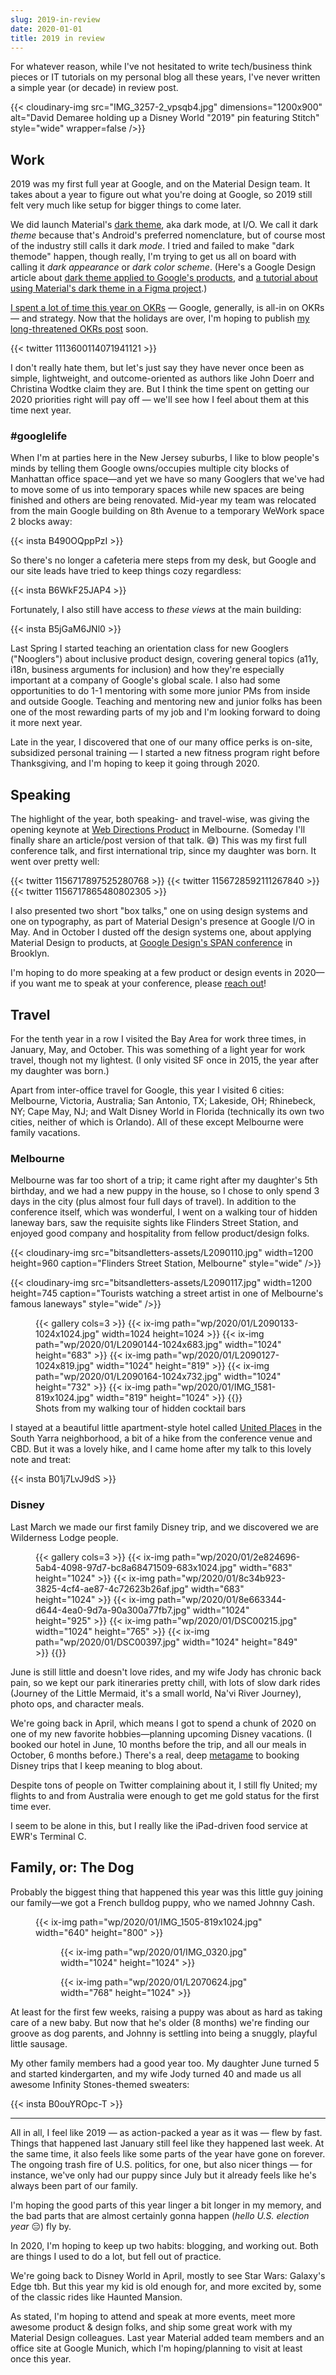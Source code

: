 ```yaml
---
slug: 2019-in-review
date: 2020-01-01
title: 2019 in review
---
```


For whatever reason, while I've not hesitated to write tech/business think pieces or IT tutorials on my personal blog all these years, I've never written a simple year (or decade) in review post.

{{< cloudinary-img src="IMG_3257-2_vpsqb4.jpg" dimensions="1200x900" alt="David Demaree holding up a Disney World &quot;2019&quot; pin featuring Stitch" style="wide" wrapper=false />}}

## Work

2019 was my first full year at Google, and on the Material Design team. It takes about a year to figure out what you're doing at Google, so 2019 still felt very much like setup for bigger things to come later.

We did launch Material's <a href="https://material.io/design/color/dark-theme.html">dark theme</a>, aka dark mode, at I/O. We call it dark <em>theme</em> because that's Android's preferred nomenclature, but of course most of the industry still calls it dark <em>mode</em>. I tried and failed to make "dark themode" happen, though really, I'm trying to get us all on board with calling it <em>dark appearance</em> or <em>dark color scheme</em>. (Here's a Google Design article about <a href="https://design.google/library/material-design-dark-theme/">dark theme applied to Google's products</a>, and <a href="https://codelabs.developers.google.com/codelabs/design-material-darktheme/#0">a tutorial about using Material's dark theme in a Figma project</a>.)

<a href="https://twitter.com/search?q=from%3Addemaree%20OKRs">I spent a lot of time this year on OKRs</a> — Google, generally, is all-in on OKRs — and strategy. Now that the holidays are over, I'm hoping to publish <a href="https://twitter.com/ddemaree/status/1201315956393422848?s=20">my long-threatened OKRs post</a> soon.

{{< twitter 1113600114071941121 >}}

I don't really hate them, but let's just say they have never once been as simple, lightweight, and outcome-oriented as authors like John Doerr and Christina Wodtke claim they are. But I think the time spent on getting our 2020 priorities right will pay off — we'll see how I feel about them at this time next year.

### #googlelife

When I'm at parties here in the New Jersey suburbs, I like to blow people's minds by telling them Google owns/occupies multiple city blocks of Manhattan office space—and yet we have so many Googlers that we've had to move some of us into temporary spaces while new spaces are being finished and others are being renovated. Mid-year my team was relocated from the main Google building on 8th Avenue to a temporary WeWork space 2 blocks away:

{{< insta B490OQppPzI >}}

So there's no longer a cafeteria mere steps from my desk, but Google and our site leads have tried to keep things cozy regardless:

{{< insta B6WkF25JAP4 >}}

Fortunately, I also still have access to <em>these views</em> at the main building:

{{< insta B5jGaM6JNl0 >}}

Last Spring I started teaching an orientation class for new Googlers ("Nooglers") about inclusive product design, covering general topics (a11y, i18n, business arguments for inclusion) and how they're especially important at a company of Google's global scale. I also had some opportunities to do 1-1 mentoring with some more junior PMs from inside and outside Google. Teaching and mentoring new and junior folks has been one of the most rewarding parts of my job and I'm looking forward to doing it more next year.

Late in the year, I discovered that one of our many office perks is on-site, subsidized personal training —&nbsp;I started a new fitness program right before Thanksgiving, and I'm hoping to keep it going through 2020.

## Speaking

The highlight of the year, both speaking- and travel-wise, was giving the opening keynote at <a href="https://webdirections.org/product19/">Web Directions Product</a> in Melbourne. (Someday I'll finally share an article/post version of that talk. 😅) This was my first full conference talk, and first international trip, since my daughter was born. It went over pretty well:

{{< twitter 1156717897525280768 >}}
{{< twitter 1156728592111267840 >}}
{{< twitter 1156717865480802305 >}}

I also presented two short "box talks," one on using design systems and one on typography, as part of Material Design's presence at Google I/O in May. And in October I dusted off the design systems one, about applying Material Design to products, at <a href="https://design.google/library/span2019/">Google Design's SPAN conference</a> in Brooklyn.

I'm hoping to do more speaking at a few product or design events in 2020—if you want me to speak at your conference, please <a href="mailto:david@demaree.me">reach out</a>!

## Travel

For the tenth year in a row I visited the Bay Area for work three times, in January, May, and October. This was something of a light year for work travel, though not my lightest. (I only visited SF once in 2015, the year after my daughter was born.)

Apart from inter-office travel for Google, this year I visited 6 cities: Melbourne, Victoria, Australia; San Antonio, TX; Lakeside, OH; Rhinebeck, NY; Cape May, NJ; and Walt Disney World in Florida (technically its own two cities, neither of which is Orlando). All of these except Melbourne were family vacations.

### Melbourne

Melbourne was far too short of a trip; it came right after my daughter's 5th birthday, and we had a new puppy in the house, so I chose to only spend 3 days in the city (plus almost four full days of travel). In addition to the conference itself, which was wonderful, I went on a walking tour of hidden laneway bars, saw the requisite sights like Flinders Street Station, and enjoyed good company and hospitality from fellow product/design folks.

{{< cloudinary-img src="bitsandletters-assets/L2090110.jpg" width=1200 height=960 caption="Flinders Street Station, Melbourne" style="wide" />}}

{{< cloudinary-img src="bitsandletters-assets/L2090117.jpg" width=1200 height=745 caption="Tourists watching a street artist in one of Melbourne's famous laneways" style="wide" />}}

<figure class="alignwide">
  {{< gallery cols=3 >}}
    {{< ix-img path="wp/2020/01/L2090133-1024x1024.jpg" width=1024 height=1024 >}}
    {{< ix-img path="wp/2020/01/L2090144-1024x683.jpg" width="1024" height="683" >}}
    {{< ix-img path="wp/2020/01/L2090127-1024x819.jpg" width="1024" height="819" >}}
    {{< ix-img path="wp/2020/01/L2090164-1024x732.jpg" width="1024" height="732" >}}
    {{< ix-img path="wp/2020/01/IMG_1581-819x1024.jpg" width="819" height="1024" >}}
  {{</ gallery >}}
  <figcaption>Shots from my walking tour of hidden cocktail bars</figcaption>
</figure>

I stayed at a beautiful little apartment-style hotel called <a href="http://unitedplaces.com.au/">United Places</a> in the South Yarra neighborhood, a bit of a hike from the conference venue and CBD. But it was a lovely hike, and I came home after my talk to this lovely note and treat:

{{< insta B01j7LvJ9dS >}}

### Disney

Last March we made our first family Disney trip, and we discovered we are Wilderness Lodge people.

<figure class="alignwide">
  {{< gallery cols=3 >}}
    {{< ix-img path="wp/2020/01/2e824696-5ab4-4098-97d7-bc8a68471509-683x1024.jpg" width="683" height="1024" >}}
    {{< ix-img path="wp/2020/01/8c34b923-3825-4cf4-ae87-4c72623b26af.jpg" width="683" height="1024" >}}
    {{< ix-img path="wp/2020/01/8e663344-d644-4ea0-9d7a-90a300a77fb7.jpg" width="1024" height="925" >}}
    {{< ix-img path="wp/2020/01/DSC00215.jpg" width="1024" height="765" >}}
    {{< ix-img path="wp/2020/01/DSC00397.jpg" width="1024" height="849" >}}
  {{</ gallery >}}
</figure>

June is still little and doesn't love rides, and my wife Jody has chronic back pain, so we kept our park itineraries pretty chill, with lots of slow dark rides (Journey of the Little Mermaid, it's a small world, Na'vi River Journey), photo ops, and character meals.

We're going back in April, which means I got to spend a chunk of 2020 on one of my new favorite hobbies—planning upcoming Disney vacations. (I booked our hotel in June, 10 months before the trip, and all our meals in October, 6 months before.) There's a real, deep <a href="https://en.wikipedia.org/wiki/Metagaming">metagame</a> to booking Disney trips that I keep meaning to blog about.

Despite tons of people on Twitter complaining about it, I still fly United; my flights to and from Australia were enough to get me gold status for the first time ever. 

I seem to be alone in this, but I really like the iPad-driven food service at EWR's Terminal C.

## Family, or: The Dog

Probably the biggest thing that happened this year was this little guy joining our family—we got a French bulldog puppy, who we named Johnny Cash.

<figure class="wp-block-image">
  {{< ix-img path="wp/2020/01/IMG_1505-819x1024.jpg" width="640" height="800" >}}
</figure>

<figure>
  <div class="dd-gallery">
    <figure class="gallery-img">
      {{< ix-img path="wp/2020/01/IMG_0320.jpg" width="1024" height="1024" >}}
    </figure>
    <figure class="gallery-img">
      {{< ix-img path="wp/2020/01/L2070624.jpg" width="768" height="1024" >}}
    </figure>
  </div>
</figure>

At least for the first few weeks, raising a puppy was about as hard as taking care of a new baby. But now that he's older (8 months) we're finding our groove as dog parents, and Johnny is settling into being a snuggly, playful little sausage.

My other family members had a good year too. My daughter June turned 5 and started kindergarten, and my wife Jody turned 40 and made us all awesome Infinity Stones-themed sweaters:

{{< insta B0ouYROpc-T >}}

<hr class="wp-block-separator"/>

All in all, I feel like 2019 —&nbsp;as action-packed a year as it was — flew by fast. Things that happened last January still feel like they happened last week. At the same time, it also feels like some parts of the year have gone on forever. The ongoing trash fire of U.S. politics, for one, but also nicer things — for instance, we've only had our puppy since July but it already feels like he's always been part of our family.

I'm hoping the good parts of this year linger a bit longer in my memory, and the bad parts that are almost certainly gonna happen (<em>hello U.S. election year</em> 😑) fly by.

In 2020, I'm hoping to keep up two habits: blogging, and working out. Both are things I used to do a lot, but fell out of practice.

We're going back to Disney World in April, mostly to see Star Wars: Galaxy's Edge tbh. But this year my kid is old enough for, and more excited by, some of the classic rides like Haunted Mansion.

As stated, I'm hoping to attend and speak at more events, meet more awesome product &amp; design folks, and ship some great work with my Material Design colleagues. Last year Material added team members and an office site at Google Munich, which I'm hoping/planning to visit at least once this year.